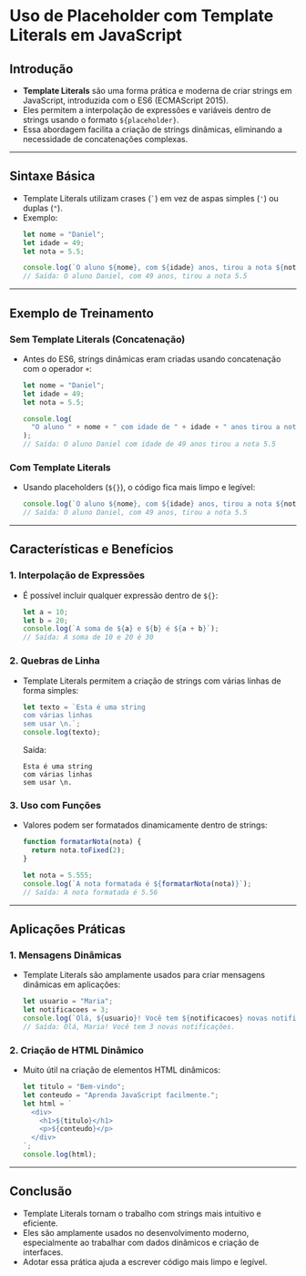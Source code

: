 # Uso de Placeholder com Template Literals em JavaScript

## Introdução
- **Template Literals** são uma forma prática e moderna de criar strings em JavaScript, introduzida com o ES6 (ECMAScript 2015).
- Eles permitem a interpolação de expressões e variáveis dentro de strings usando o formato `${placeholder}`.
- Essa abordagem facilita a criação de strings dinâmicas, eliminando a necessidade de concatenações complexas.

---

## Sintaxe Básica
- Template Literals utilizam crases (`` ` ``) em vez de aspas simples (`'`) ou duplas (`"`).
- Exemplo:
  ```javascript
  let nome = "Daniel";
  let idade = 49;
  let nota = 5.5;

  console.log(`O aluno ${nome}, com ${idade} anos, tirou a nota ${nota}`);
  // Saída: O aluno Daniel, com 49 anos, tirou a nota 5.5
  ```

---

## Exemplo de Treinamento
### Sem Template Literals (Concatenação)
- Antes do ES6, strings dinâmicas eram criadas usando concatenação com o operador `+`:
  ```javascript
  let nome = "Daniel";
  let idade = 49;
  let nota = 5.5;

  console.log(
    "O aluno " + nome + " com idade de " + idade + " anos tirou a nota " + nota
  );
  // Saída: O aluno Daniel com idade de 49 anos tirou a nota 5.5
  ```

### Com Template Literals
- Usando placeholders (`${}`), o código fica mais limpo e legível:
  ```javascript
  console.log(`O aluno ${nome}, com ${idade} anos, tirou a nota ${nota}`);
  // Saída: O aluno Daniel, com 49 anos, tirou a nota 5.5
  ```

---

## Características e Benefícios

### 1. **Interpolação de Expressões**
- É possível incluir qualquer expressão dentro de `${}`:
  ```javascript
  let a = 10;
  let b = 20;
  console.log(`A soma de ${a} e ${b} é ${a + b}`);
  // Saída: A soma de 10 e 20 é 30
  ```

### 2. **Quebras de Linha**
- Template Literals permitem a criação de strings com várias linhas de forma simples:
  ```javascript
  let texto = `Esta é uma string
  com várias linhas
  sem usar \n.`;
  console.log(texto);
  ```
  Saída:
  ```
  Esta é uma string
  com várias linhas
  sem usar \n.
  ```

### 3. **Uso com Funções**
- Valores podem ser formatados dinamicamente dentro de strings:
  ```javascript
  function formatarNota(nota) {
    return nota.toFixed(2);
  }

  let nota = 5.555;
  console.log(`A nota formatada é ${formatarNota(nota)}`);
  // Saída: A nota formatada é 5.56
  ```

---

## Aplicações Práticas

### 1. **Mensagens Dinâmicas**
- Template Literals são amplamente usados para criar mensagens dinâmicas em aplicações:
  ```javascript
  let usuario = "Maria";
  let notificacoes = 3;
  console.log(`Olá, ${usuario}! Você tem ${notificacoes} novas notificações.`);
  // Saída: Olá, Maria! Você tem 3 novas notificações.
  ```

### 2. **Criação de HTML Dinâmico**
- Muito útil na criação de elementos HTML dinâmicos:
  ```javascript
  let titulo = "Bem-vindo";
  let conteudo = "Aprenda JavaScript facilmente.";
  let html = `
    <div>
      <h1>${titulo}</h1>
      <p>${conteudo}</p>
    </div>
  `;
  console.log(html);
  ```

---

## Conclusão
- Template Literals tornam o trabalho com strings mais intuitivo e eficiente.
- Eles são amplamente usados no desenvolvimento moderno, especialmente ao trabalhar com dados dinâmicos e criação de interfaces.
- Adotar essa prática ajuda a escrever código mais limpo e legível.
